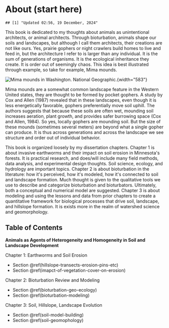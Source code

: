 # About (start here)




```
## [1] "Updated 02:56, 19 December, 2024"
```

This book is dedicated to my thoughts about animals as unintentional architects, or animal architects. Through bioturbation, animals shape our soils and landscapes, but although I call them architects, their creations are not like ours. Yes, prairie gophers or night crawlers build homes to live and feed in, but the architecture I refer to is larger than any individual. It is the sum of generations of organisms. It is the ecological inheritance they create. It is order out of seemingly chaos. This idea is best illustrated through example, so take for example, Mima mounds.

![Mima mounds in Washington. National Geographic.](images/clipboard-4281517013.png){width="583"}

Mima mounds are a somewhat common landscape feature in the Western United states, they are thought to be formed by pocket gophers. A study by Cox and Allen (1987) revealed that in these landscapes, even though it is less energetically favorable, gophers preferentially move soil uphill. The authors suggests that because these soils are often wet, mounding soil increases aeration, plant growth, and provides safer burrowing space (Cox and Allen, 1984). So yes, locally gophers are mounding soil. But the size of these mounds (sometimes several meters) are beyond what a single gopher can produce. It is thus across generations and across the landscape we see structure and order out of individual behavior.

This book is organized loosely by my dissertation chapters. Chapter 1 is about invasive earthworms and their impact on soil erosion in Minnesota's forests. It is practical research, and does/will include many field methods, data analysis, and experimental design thoughts. Soil science, ecology, and hydrology are important topics. Chapter 2 is about bioturbation in the literature: how it's perceived, how it's modeled, how it's connected to soil and landscape formation. Much thought is given to the qualitative tools we use to describe and categorize bioturbation and bioturbators. Ultimately, both a conceptual and numerical model are suggested. Chapter 3 is about modeling and using the lessons and data from prior chapters to create a quantitative framework for biological processes that drive soil, landscape, and hillslope formation. It is exists more in the realm of watershed science and geomorphology.

## Table of Contents

**Animals as Agents of Heterogeneity and Homogeneity in Soil and Landscape Development**

Chapter 1: Earthworms and Soil Erosion

-   Section \@ref(hillslope-transects-erosion-pins-etc)
-   Section \@ref(imapct-of-vegetation-cover-on-erosion)

Chapter 2: Bioturbation Review and Modeling

-   Section \@ref(bioturbation-geo-ecology)
-   Section \@ref(bioturbation-modeling)

Chapter 3: Soil, Hillslope, Landscape Evolution

-   Section \@ref(soil-model-building)
-   Section \@ref(soil-geomophology)

